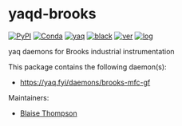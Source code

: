 # yaqd-brooks

[![PyPI](https://img.shields.io/pypi/v/yaqd-brooks)](https://pypi.org/project/yaqd-brooks)
[![Conda](https://img.shields.io/conda/vn/conda-forge/yaqd-brooks)](https://anaconda.org/conda-forge/yaqd-brooks)
[![yaq](https://img.shields.io/badge/framework-yaq-orange)](https://yaq.fyi/)
[![black](https://img.shields.io/badge/code--style-black-black)](https://black.readthedocs.io/)
[![ver](https://img.shields.io/badge/calver-YYYY.M.MICRO-blue)](https://calver.org/)
[![log](https://img.shields.io/badge/change-log-informational)](https://github.com/yaq-project/yaqd-brooks/-/blob/main/CHANGELOG.md)

yaq daemons for Brooks industrial instrumentation

This package contains the following daemon(s):

- https://yaq.fyi/daemons/brooks-mfc-gf

Maintainers:

- [Blaise Thompson](https://github.com/untzag) 
